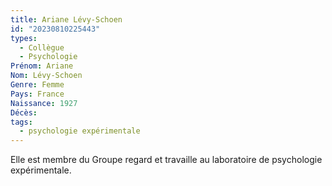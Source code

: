 ```yaml
---
title: Ariane Lévy-Schoen  
id: "20230810225443"
types:
  - Collègue
  - Psychologie
Prénom: Ariane
Nom: Lévy-Schoen 
Genre: Femme
Pays: France
Naissance: 1927
Décès: 
tags:
  - psychologie expérimentale
---
```


Elle est membre du Groupe regard et travaille au laboratoire de psychologie expérimentale.  